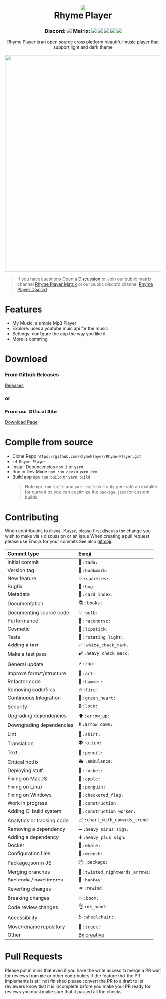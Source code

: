 <h1 align="center"> 
  <img src="https://matrix-client.matrix.org/_matrix/media/r0/thumbnail/matrix.org/WZpvhceoSwbhMWvnUFPhgBeT?width=64&height=64&method=crop"/> 
  <br/>
  Rhyme Player
</h1>
<h3 align="center">
Discord: <img src ="https://img.shields.io/discord/848185747319816212">
Matrix: <img src ="https://img.shields.io/matrix/rhymes-player:matrix.org">
<img src ="https://img.shields.io/github/issues-raw/Abdallah-Moh/Rhyme-Player">
<img src ="https://img.shields.io/github/issues-pr/Abdallah-Moh/Rhyme-Player">
<img src ="https://img.shields.io/github/downloads/Abdallah-Moh/Rhyme-Player/total">
<img src ="https://img.shields.io/github/stars/Abdallah-Moh/Rhyme-Player">
</h3>
<p align="center">Rhyme Player is an open source cross platform beautiful music player that support light and dark theme <br/><br/> <img  width="700px" align="center" src="https://user-images.githubusercontent.com/77546233/119336809-60c78b00-bc8e-11eb-8051-95a2412f5e68.png"/></P>

> If you have questions Open a [Discussion](https://github.com/Abdallah-Moh/Rhyme-Player/discussions) or Join our public matrix channel [Rhyme Player Matrix](https://matrix.to/#/!RAVspDkfhMmxyxEAeE:matrix.org?via=matrix.org) or our public discord channel [Rhyme Player Discord](https://discord.gg/GuMtT964)

# Features

- My Music: a simple Mp3 Player
- Explore: uses a youtube muic api for the music
- Settings: configure the app the way you like it
- More is comming

# Download

### From Github Releases

[Releases](https://github.com/Abdallah-Moh/Rhyme-Player/releases)

### or

### From our Official Site

[Download Page](https://rhyme-player.netlify.app/downloads)

# Compile from source

- Clone Repo `https://github.com/RhymePlayer/Rhyme-Player.git`
- `cd Rhyme-Player`
- Install Dependencies `npm i` or `yarn`
- Run in Dev Mode `npm run dev` or `yarn dev`
- Build app `npm run build` or `yarn build`
  > Note `npm run build` and `yarn build` will only generate an installer for current os you can custimize the `package.json` for custom builds

# Contributing

When contributing to `Rhyme Player`, please first discuss the change you wish to make via a discussion or an issue
When creating a pull request please use Emojis for your commits
See also [gitmoji](https://gitmoji.carloscuesta.me/).

| Commit type                | Emoji                                                     |
| :------------------------- | :-------------------------------------------------------- |
| Initial commit             | :tada: `:tada:`                                           |
| Version tag                | :bookmark: `:bookmark:`                                   |
| New feature                | :sparkles: `:sparkles:`                                   |
| Bugfix                     | :bug: `:bug:`                                             |
| Metadata                   | :card_index: `:card_index:`                               |
| Documentation              | :books: `:books:`                                         |
| Documenting source code    | :bulb: `:bulb:`                                           |
| Performance                | :racehorse: `:racehorse:`                                 |
| Cosmetic                   | :lipstick: `:lipstick:`                                   |
| Tests                      | :rotating_light: `:rotating_light:`                       |
| Adding a test              | :white_check_mark: `:white_check_mark:`                   |
| Make a test pass           | :heavy_check_mark: `:heavy_check_mark:`                   |
| General update             | :zap: `:zap:`                                             |
| Improve format/structure   | :art: `:art:`                                             |
| Refactor code              | :hammer: `:hammer:`                                       |
| Removing code/files        | :fire: `:fire:`                                           |
| Continuous Integration     | :green_heart: `:green_heart:`                             |
| Security                   | :lock: `:lock:`                                           |
| Upgrading dependencies     | :arrow_up: `:arrow_up:`                                   |
| Downgrading dependencies   | :arrow_down: `:arrow_down:`                               |
| Lint                       | :shirt: `:shirt:`                                         |
| Translation                | :alien: `:alien:`                                         |
| Text                       | :pencil: `:pencil:`                                       |
| Critical hotfix            | :ambulance: `:ambulance:`                                 |
| Deploying stuff            | :rocket: `:rocket:`                                       |
| Fixing on MacOS            | :apple: `:apple:`                                         |
| Fixing on Linux            | :penguin: `:penguin:`                                     |
| Fixing on Windows          | :checkered_flag: `:checkered_flag:`                       |
| Work in progress           | :construction: `:construction:`                           |
| Adding CI build system     | :construction_worker: `:construction_worker:`             |
| Analytics or tracking code | :chart_with_upwards_trend: `:chart_with_upwards_trend:`   |
| Removing a dependency      | :heavy_minus_sign: `:heavy_minus_sign:`                   |
| Adding a dependency        | :heavy_plus_sign: `:heavy_plus_sign:`                     |
| Docker                     | :whale: `:whale:`                                         |
| Configuration files        | :wrench: `:wrench:`                                       |
| Package.json in JS         | :package: `:package:`                                     |
| Merging branches           | :twisted_rightwards_arrows: `:twisted_rightwards_arrows:` |
| Bad code / need improv.    | :hankey: `:hankey:`                                       |
| Reverting changes          | :rewind: `:rewind:`                                       |
| Breaking changes           | :boom: `:boom:`                                           |
| Code review changes        | :ok_hand: `:ok_hand:`                                     |
| Accessibility              | :wheelchair: `:wheelchair:`                               |
| Move/rename repository     | :truck: `:truck:`                                         |
| Other                      | [Be creative](http://www.emoji-cheat-sheet.com/)          |

# Pull Requests

Please put in mind that even if you have the write access to merge a PR wait for reviews from me or other contributors
if the feature that the PR implements is still not finished please convert the PR to a draft to let reviewers know that it is incomplete
before you make your PR ready for reviews you must make sure that it passed all the checks
